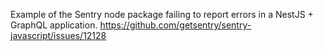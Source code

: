 Example of the Sentry node package failing to report errors in a NestJS + GraphQL application.
https://github.com/getsentry/sentry-javascript/issues/12128
